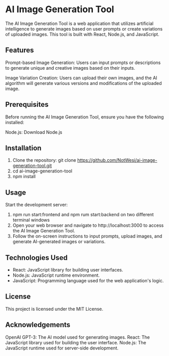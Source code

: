 # AI Image Generation Tool
The AI Image Generation Tool is a web application that utilizes artificial intelligence to generate images based on user prompts or create variations of uploaded images. This tool is built with React, Node.js, and JavaScript.

## Features
Prompt-based Image Generation: Users can input prompts or descriptions to generate unique and creative images based on their inputs.

Image Variation Creation: Users can upload their own images, and the AI algorithm will generate various versions and modifications of the uploaded image.

## Prerequisites
Before running the AI Image Generation Tool, ensure you have the following installed:

Node.js: Download Node.js

## Installation
1. Clone the repository: git clone https://github.com/NotWesi/ai-image-generation-tool.git
2. cd ai-image-generation-tool
3. npm install

## Usage
Start the development server:

1. npm run start:frontend and npm rum start:backend on two different terminal windows
2. Open your web browser and navigate to http://localhost:3000 to access the AI Image Generation Tool.
3. Follow the on-screen instructions to input prompts, upload images, and generate AI-generated images or variations.

## Technologies Used
- React: JavaScript library for building user interfaces.
- Node.js: JavaScript runtime environment.
- JavaScript: Programming language used for the web application's logic.

## License
This project is licensed under the MIT License.

## Acknowledgements
OpenAI GPT-3: The AI model used for generating images.
React: The JavaScript library used for building the user interface.
Node.js: The JavaScript runtime used for server-side development.




